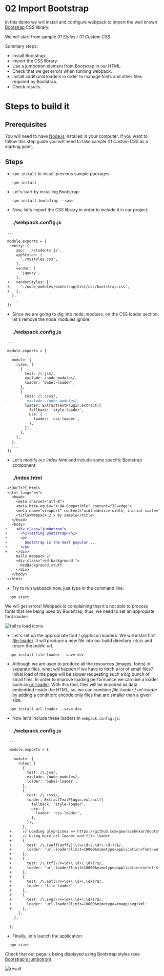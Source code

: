 # 02 Import Bootstrap

In this demo we will install and configure webpack to import the well known
[Bootstrap](https://getbootstrap.com/) CSS library.

We will start from sample _01 Styles / 01 Custom CSS_.

Summary steps:
 - Install Bootstrap.
 - Import the CSS library.
 - Use a jumbotron element from Bootstrap in our HTML.
 - Check that we get errors when running webpack.
 - Install additional loaders in order to manage fonts and other
 files required by Bootstrap.
 - Check results.

# Steps to build it

## Prerequisites

You will need to have [Node.js](https://nodejs.org/en/) installed in your computer. If you want to follow this step guide you will need to take sample _01 Custom CSS_ as a starting point.

## Steps

- `npm install` to install previous sample packages:

  ```
  npm install
  ```

- Let's start by installing Bootstrap:

  ```
  npm install bootstrap --save
  ```

- Now, let's import the CSS library in order to include it in our project:

  ### ./webpack.config.js
 ```diff
  ...

  module.exports = {
    entry: {
      app: './students.js',
      appStyles: [
        './mystyles.css',
      ],
      vendor: [
        'jquery',
      ],
  +   vendorStyles: [
  +     './node_modules/bootstrap/dist/css/bootstrap.css',
  +   ],
    },
    ...
  };

 ```

- Since we are going to dig into *node_modules*, on the CSS loader section, let's remove the node_modules ignore:

  ### ./webpack.config.js
 ```diff
  ...

  module.exports = {
    ...
    module: {
      rules: [
        {
          test: /\.js$/,
          exclude: /node_modules/,
          loader: 'babel-loader',
        },
        {
          test: /\.css$/,
-         exclude: /node_modules/,
          loader: ExtractTextPlugin.extract({
            fallback: 'style-loader',
            use: {
              loader: 'css-loader',
            },
          }),
        },
      ],
    },
    ...
  };

 ```

- Let's modify our *index.html* and include some specific Bootstrap component:

  ### ./index.html
 ```diff
  <!DOCTYPE html>
  <html lang="en">
    <head>
      <meta charset="utf-8">
      <meta http-equiv="X-UA-Compatible" content="IE=edge">
      <meta name="viewport" content="width=device-width, initial-scale=1">
      <title>Webpack 2.x by sample</title>
    </head>
    <body>
 +    <div class="jumbotron">
 +      <h1>Testing Bootstrap</h1>
 +      <p>
 +        Bootstrap is the most popular ...
 +      </p>
 +    </div>
      Hello Webpack 2!
      <div class="red-background ">
        RedBackground stuff
      </div>
    </body>
  </html>

```

- Try to run webpack now, just type in the command line:
```
  npm start
```
  We will get errors! Webpack is complaining that it's not able to process fonts that are being used by Bootstrap, thus, we need to set an appropiate font loader:

  ![fail to load icons](../../99%20Readme%20Resources/01%20Styles/02%20Import%20Bootstrap/fail%20to%20load%20icons.png)

- Let's set up the appropriate font / glyphicon loaders. We will install first [file-loader](https://github.com/webpack/file-loader). It will produce a new file into our build directory `/dist` and return the public url.

```
  npm install file-loader --save-dev
```

- Although we are used to produce all the resources (images, fonts) in separate files, what will happen if we have to fetch a lot of small files? Initial load of the page will be slower requesting such a big bunch of small files. In order to improve loading performance we can use a loader such as [url-loader](https://github.com/webpack/url-loader). With this tool, files will be encoded as data embedded inside the HTML, so, we can combine *file-loader* / *url-loader* by adding a condition: encode only files that are smaller than a given size.

```
  npm install url-loader --save-dev
```

- Now let's include these loaders in `webpack.config.js`:

  ### ./webpack.config.js
```diff
  ...

  module.exports = {
    ...
    module: {
      rules: [
        {
          test: /\.js$/,
          exclude: /node_modules/,
          loader: 'babel-loader',
        },
        {
          test: /\.css$/,
          loader: ExtractTextPlugin.extract({
            fallback: 'style-loader',
            use: {
              loader: 'css-loader',
            },
          }),
        },
  +     // Loading glyphicons => https://github.com/gowravshekar/bootstrap-webpack
  +     // Using here url-loader and file-loader
  +     {
  +       test: /\.(woff|woff2)(\?v=\d+\.\d+\.\d+)?$/,
  +       loader: 'url-loader?limit=10000&mimetype=application/font-woff'
  +     },
  +     {
  +       test: /\.ttf(\?v=\d+\.\d+\.\d+)?$/,
  +       loader: 'url-loader?limit=10000&mimetype=application/octet-stream'
  +     },
  +     {
  +       test: /\.eot(\?v=\d+\.\d+\.\d+)?$/,
  +       loader: 'file-loader'
  +     },
  +     {
  +       test: /\.svg(\?v=\d+\.\d+\.\d+)?$/,
  +       loader: 'url-loader?limit=10000&mimetype=image/svg+xml'
  +     },
      ],
    },
  ...
  };

```

- Finally, let's launch the application:
```
  npm start
```
  Check that our page is being displayed using Bootstrap styles (see [Bootstrap's jumbotron](https://getbootstrap.com/components/#jumbotron)).

  ![result](../../99%20Readme%20Resources/01%20Styles/02%20Import%20Bootstrap/result.png)
